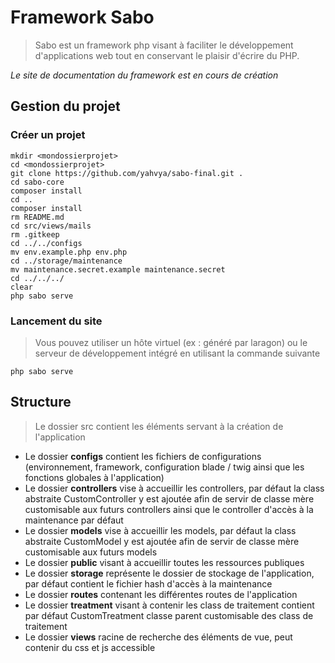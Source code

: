 # Framework Sabo

> Sabo est un framework php visant à faciliter le développement d'applications web tout en conservant le plaisir d'écrire du PHP.

*Le site de documentation du framework est en cours de création*

## Gestion du projet

### Créer un projet

```
mkdir <mondossierprojet>
cd <mondossierprojet>
git clone https://github.com/yahvya/sabo-final.git .
cd sabo-core
composer install
cd ..
composer install
rm README.md
cd src/views/mails
rm .gitkeep
cd ../../configs
mv env.example.php env.php
cd ../storage/maintenance
mv maintenance.secret.example maintenance.secret
cd ../../../
clear
php sabo serve

```

### Lancement du site

> Vous pouvez utiliser un hôte virtuel (ex : généré par laragon) ou le serveur de développement intégré en utilisant la commande suivante

```
php sabo serve
```

## Structure

> Le dossier src contient les éléments servant à la création de l'application

- Le dossier **configs** contient les fichiers de configurations (environnement, framework, configuration blade / twig ainsi que les fonctions globales à l'application)
- Le dossier **controllers** vise à accueillir les controllers, par défaut la class abstraite CustomController y est ajoutée afin de servir de classe mère customisable aux futurs controllers ainsi que le controller d'accès à la maintenance par défaut
- Le dossier **models** vise à accueillir les models, par défaut la class abstraite CustomModel y est ajoutée afin de servir de classe mère customisable aux futurs models
- Le dossier **public** visant à accueillir toutes les ressources publiques
- Le dossier **storage** représente le dossier de stockage de l'application, par défaut contient le fichier hash d'accès à la maintenance
- Le dossier **routes** contenant les différentes routes de l'application
- Le dossier **treatment** visant à contenir les class de traitement contient par défaut CustomTreatment classe parent customisable des class de traitement
- Le dossier **views** racine de recherche des éléments de vue, peut contenir du css et js accessible  